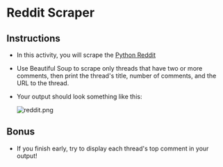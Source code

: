 # Reddit Scraper

## Instructions

* In this activity, you will scrape the [Python Reddit](https://www.reddit.com/r/Python/)

* Use Beautiful Soup to scrape only threads that have two or more comments, then print the thread's title, number of comments, and the URL to the thread.

* Your output should look something like this:

  ![reddit.png](../../Images/04-RedditScrape_Output.png)


## Bonus

* If you finish early, try to display each thread's top comment in your output!
